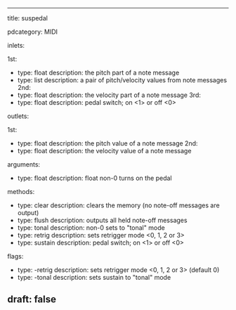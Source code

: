 --- 


title: suspedal

pdcategory: MIDI

inlets:

  1st:
  - type: float
    description: the pitch part of a note message
  - type: list
    description: a pair of pitch/velocity values from note messages
  2nd:
  - type: float
    description: the velocity part of a note message
  3rd:
  - type: float
    description: pedal switch; on <1> or off <0>

outlets:

  1st:
  - type: float
    description: the pitch value of a note message
  2nd:
  - type: float
    description: the velocity value of a note message

arguments:
  - type: float
    description: float  non-0 turns on the pedal

methods:
  - type: clear
    description: clears the memory (no note-off messages are output)
  - type: flush
    description: outputs all held note-off messages
  - type: tonal <float>
    description: non-0 sets to "tonal" mode
  - type: retrig <float>
    description: sets retrigger mode <0, 1, 2 or 3>
  - type: sustain <float>
    description: pedal switch; on <1> or off <0>

flags:
  - type: -retrig
    description: sets retrigger mode <0, 1, 2 or 3> (default 0)
  - type: -tonal
    description: sets sustain to "tonal" mode

draft: false
---